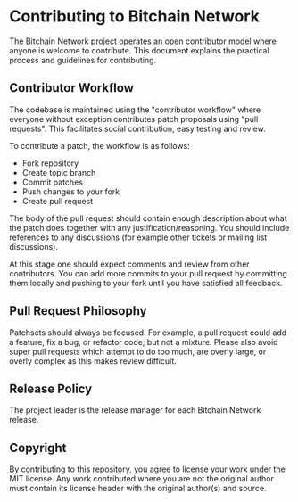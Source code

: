Contributing to Bitchain Network
=================================

The Bitchain Network project operates an open contributor model where anyone is
welcome to contribute. This document explains the practical process and guidelines for
contributing.


Contributor Workflow
--------------------

The codebase is maintained using the "contributor workflow" where everyone
without exception contributes patch proposals using "pull requests". This
facilitates social contribution, easy testing and review.

To contribute a patch, the workflow is as follows:

  - Fork repository
  - Create topic branch
  - Commit patches
  - Push changes to your fork
  - Create pull request
  
The body of the pull request should contain enough description about what the
patch does together with any justification/reasoning. You should include
references to any discussions (for example other tickets or mailing list
discussions).

At this stage one should expect comments and review from other contributors. You
can add more commits to your pull request by committing them locally and pushing
to your fork until you have satisfied all feedback.


Pull Request Philosophy
-----------------------

Patchsets should always be focused. For example, a pull request could add a
feature, fix a bug, or refactor code; but not a mixture. Please also avoid super
pull requests which attempt to do too much, are overly large, or overly complex
as this makes review difficult.


Release Policy
--------------

The project leader is the release manager for each Bitchain Network release.

Copyright
---------

By contributing to this repository, you agree to license your work under the 
MIT license. Any work contributed where you are not the original 
author must contain its license header with the original author(s) and source.


